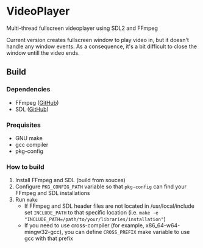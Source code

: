 # VideoPlayer
Multi-thread fullscreen videoplayer using SDL2 and FFmpeg

Current version creates fullscreen window to play video in, but it doesn't handle any window events. As a consequence, it's a bit difficult to close the window untill the video ends.

## Build

### Dependencies
* FFmpeg ([GitHub](https://github.com/FFmpeg/FFmpeg))
* SDL ([GitHub](https://github.com/libsdl-org/sdl))

### Prequisites
* GNU make
* gcc compiler
* pkg-config

### How to build
1. Install FFmpeg and SDL (build from souces)
2. Configure `PKG_CONFIG_PATH` variable so that `pkg-config` can find your FFmpeg and SDL installations
3. Run `make`
    * If FFmpeg and SDL header files are not located in /usr/local/include set `INCLUDE_PATH` to that specific location (i.e. `make -e "INCLUDE_PATH=/path/to/your/libraries/installation"`)
    * If you need to use cross-compiler (for example, x86_64-w64-mingw32-gcc), you can define `CROSS_PREFIX` make variable to use gcc with that prefix
